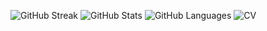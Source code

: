 ![GitHub Streak](http://github-readme-streak-stats.herokuapp.com?user=Weefle&theme=merko)
![GitHub Stats](https://github-readme-stats.vercel.app/api?username=Weefle&count_private=true&show_icons=true&theme=merko&include_all_commits=true)
![GitHub Languages](https://github-readme-stats.vercel.app/api/top-langs/?username=Weefle&theme=merko&hide_border=false&include_all_commits=true&count_private=true&layout=compact)
![CV](https://media.licdn.com/dms/image/D562DAQEJouQqMPU83w/profile-treasury-image-shrink_1280_1280/0/1698693005453?e=1718193600&v=beta&t=bKXpB_LWo71ak1CQosr3bi1t4GcZ0HgWvccEVKbKnSQ)

